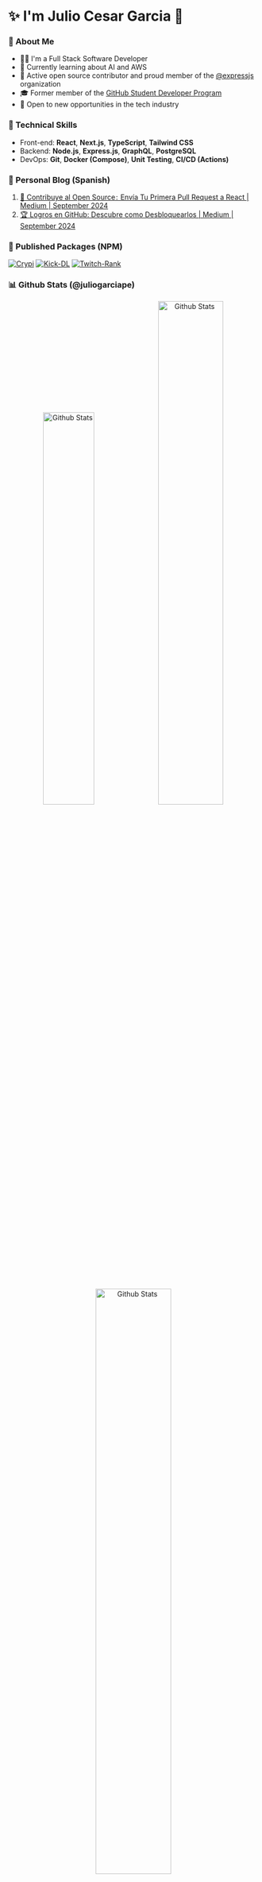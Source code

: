 <div align="left">
    <h1>✨ I'm Julio Cesar Garcia 🤠</h1>
</div>

<h3>💖 About Me</h3>

<ul>
    <li>👨‍💻 I'm a Full Stack Software Developer</li>
    <li>🌱 Currently learning about AI and AWS</li>
    <li>🤝 Active open source contributor and proud member of the <a href="https://github.com/expressjs" target="_blank">@expressjs</a> organization</li>
    <li>🎓 Former member of the <a target="_blank" href="https://education.github.com">GitHub Student Developer Program</a></li>
    <li>💼 Open to new opportunities in the tech industry</li>
</ul>

<h3>🌟 Technical Skills</h3>

<ul>
    <li>Front-end: <b>React</b>, <b>Next.js</b>, <b>TypeScript</b>, <b>Tailwind CSS</b></li>
    <li>Backend: <b>Node.js</b>, <b>Express.js</b>, <b>GraphQL</b>, <b>PostgreSQL</b></li>
    <li>DevOps: <b>Git</b>, <b>Docker (Compose)</b>, <b>Unit Testing</b>, <b>CI/CD (Actions)</b></li>
</ul>

<h3>📝 Personal Blog (Spanish)</h3>

<ol>
    <li><a href="https://medium.com/@juliogarciape/contribuye-al-open-source-tu-primera-pull-request-ab479cf4b360" target="_blank">🤝 Contribuye al Open Source :  Envía Tu Primera Pull Request a React | Medium | September 2024</a></li>
    <li><a href="https://medium.com/@juliogarciape/logros-en-github-descubre-como-desbloquear-achievements-ff239b13645c" target="_blank">🏆 Logros en GitHub: Descubre como Desbloquearlos | Medium | September 2024</a></li>
</ol>

<h3>🎉 Published Packages (NPM)</h3>

[![Crypi](https://img.shields.io/badge/Crypi-214_Downloads-f7d746?style=for-the-badge&logo=npm&logoColor=white&labelColor=black)](https://www.npmjs.com/package/crypi)
[![Kick-DL](https://img.shields.io/badge/Kick--DL-178_downloads-d83a7c?style=for-the-badge&logo=npm&logoColor=white&labelColor=black)](https://www.npmjs.com/package/kick-dl)
[![Twitch-Rank](https://img.shields.io/badge/Twitch--Rank-568_Downloads-a9fef7?style=for-the-badge&logo=npm&logoColor=white&labelColor=black)](https://www.npmjs.com/package/twitch-rank)

<h3>📊 Github Stats (@juliogarciape)</h3>

<div align="center" width="100%">
    <img width="45%" src="https://github-readme-stats.vercel.app/api/top-langs?username=juliogarciape&show_icons=true&locale=en&theme=radical&layout=compact&hide_title=true" alt="Github Stats"/>
    <img width="51%" src="https://github-readme-streak-stats.herokuapp.com/?user=juliogarciape&theme=radical" alt="Github Stats"/>
    <img width="55%" src="https://github-readme-stats.vercel.app/api?username=juliogarciape&show=reviews,prs_merged,prs_merged_percentage&hide=contribs&show_icons=true&theme=radical&locale=en&border_radius=0&hide_title=true&include_all_commits=true&line_height=30" alt="Github Stats"/>
</div>

<h3>🔔 Contact Me</h3>

[![WebSite](https://img.shields.io/badge/WebSite-juliogarciape.live-39E09B?style=for-the-badge&logo=firefox&logoColor=white&labelColor=101010)](https://juliogarciape.live)
[![Gmail](https://img.shields.io/badge/Gmail-Personal-D32F2F?style=for-the-badge&logo=Gmail&logoColor=white&labelColor=101010)]()
[![LinkedIn](https://img.shields.io/badge/LinkedIn-JULIOGARCIAPE-0077B5?style=for-the-badge&logo=linkedin&logoColor=white&labelColor=101010)](https://www.linkedin.com/in/juliogarciape)
[![Resume](https://img.shields.io/badge/Resume-Julio_Garcia-39E09B?style=for-the-badge&logo=Linktree&logoColor=white&labelColor=101010)]()
[![Discord](https://img.shields.io/badge/Discord-juliogarciape-7289DA?style=for-the-badge&logo=Discord&logoColor=white&labelColor=101010)]()
[![Slack](https://img.shields.io/badge/Slack-juliogarciape-E01E5A?style=for-the-badge&logo=Slack&logoColor=white&labelColor=101010)]()
[![Github](https://img.shields.io/badge/Github-SECONDARY-FF4500?style=for-the-badge&logo=github&logoColor=white&labelColor=101010)](https://github.com/juliogarciamelgarejo)
[![X](https://img.shields.io/badge/Twitter-JULIOGARCIAPE-1DA1F2?style=for-the-badge&logo=x&logoColor=white&labelColor=101010)](https://x.com/juliogarciape_)
[![Reddit](https://img.shields.io/badge/Reddit-juliogarciape-FF6F20?style=for-the-badge&logo=reddit&logoColor=white&labelColor=101010)]()
[![Paypal](https://img.shields.io/badge/Paypal-juliogarciape-003087?style=for-the-badge&logo=Paypal&logoColor=white&labelColor=101010)]()
